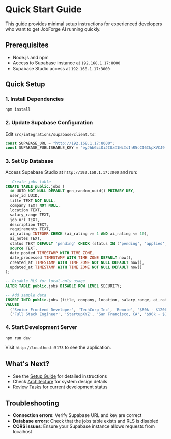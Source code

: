 # Quick Start Guide

This guide provides minimal setup instructions for experienced developers who want to get JobForge AI running quickly.

## Prerequisites

- Node.js and npm
- Access to Supabase instance at `192.168.1.17:8000`
- Supabase Studio access at `192.168.1.17:3000`

## Quick Setup

### 1. Install Dependencies

```bash
npm install
```

### 2. Update Supabase Configuration

Edit `src/integrations/supabase/client.ts`:

```typescript
const SUPABASE_URL = "http://192.168.1.17:8000";
const SUPABASE_PUBLISHABLE_KEY = "eyJhbGciOiJIUzI1NiIsInR5cCI6IkpXVCJ9.eyAgCiAgICAicm9sZSI6ICJhbm9uIiwKICAgICJpc3MiOiAic3VwYWJhc2UtZGVtbyIsCiAgICAiaWF0IjogMTY0MTc2OTIwMCwKICAgICJleHAiOiAxNzk5NTM1NjAwCn0.dc_X5iR_VP_qT0zsiyj_I_OZ2T9FtRU2BBNWN8Bu4GE";
```

### 3. Set Up Database

Access Supabase Studio at `http://192.168.1.17:3000` and run:

```sql
-- Create jobs table
CREATE TABLE public.jobs (
  id UUID NOT NULL DEFAULT gen_random_uuid() PRIMARY KEY,
  user_id UUID,
  title TEXT NOT NULL,
  company TEXT NOT NULL,
  location TEXT,
  salary_range TEXT,
  job_url TEXT,
  description TEXT,
  requirements TEXT,
  ai_rating INTEGER CHECK (ai_rating >= 1 AND ai_rating <= 10),
  ai_notes TEXT,
  status TEXT DEFAULT 'pending' CHECK (status IN ('pending', 'applied', 'interview', 'rejected', 'offer')),
  source TEXT,
  date_posted TIMESTAMP WITH TIME ZONE,
  date_processed TIMESTAMP WITH TIME ZONE DEFAULT now(),
  created_at TIMESTAMP WITH TIME ZONE NOT NULL DEFAULT now(),
  updated_at TIMESTAMP WITH TIME ZONE NOT NULL DEFAULT now()
);

-- Disable RLS for local-only usage
ALTER TABLE public.jobs DISABLE ROW LEVEL SECURITY;

-- Add sample data
INSERT INTO public.jobs (title, company, location, salary_range, ai_rating, ai_notes, status, source)
VALUES 
  ('Senior Frontend Developer', 'TechCorp Inc', 'Remote', '$80k - $120k', 8, 'Great match for React skills', 'pending', 'RSS Feed 1'),
  ('Full Stack Engineer', 'StartupXYZ', 'San Francisco, CA', '$90k - $130k', 9, 'Perfect fit for full-stack experience', 'applied', 'RSS Feed 2');
```

### 4. Start Development Server

```bash
npm run dev
```

Visit `http://localhost:5173` to see the application.

## What's Next?

- See the [Setup Guide](setup-guide.md) for detailed instructions
- Check [Architecture](architecture.md) for system design details
- Review [Tasks](tasks.md) for current development status

## Troubleshooting

- **Connection errors**: Verify Supabase URL and key are correct
- **Database errors**: Check that the jobs table exists and RLS is disabled
- **CORS issues**: Ensure your Supabase instance allows requests from localhost 